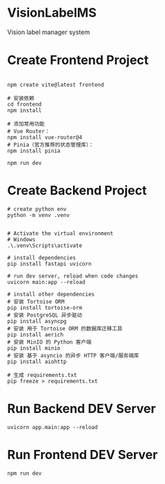 # VisionLabelMS
Vision label manager system


# Create Frontend Project

``` shell

npm create vite@latest frontend

# 安装依赖
cd frontend
npm install

# 添加常用功能
# Vue Router：
npm install vue-router@4
# Pinia（官方推荐的状态管理库）：
npm install pinia

npm run dev

```


# Create Backend Project

``` shell
# create python env
python -m venv .venv


# Activate the virtual environment
# Windows
.\.venv\Scripts\activate

# install dependencies
pip install fastapi uvicorn

# run dev server, reload when code changes
uvicorn main:app --reload

# install other dependencies
# 安装 Tortoise ORM
pip install tortoise-orm
# 安装 PostgreSQL 异步驱动
pip install asyncpg
# 安装 用于 Tortoise ORM 的数据库迁移工具
pip install aerich
# 安装 MinIO 的 Python 客户端
pip install minio
# 安装 基于 asyncio 的异步 HTTP 客户端/服务端库
pip install aiohttp

# 生成 requirements.txt
pip freeze > requirements.txt
```

# Run Backend DEV Server

``` shell
uvicorn app.main:app --reload
```

# Run Frontend DEV Server 

``` shell
npm run dev
```

